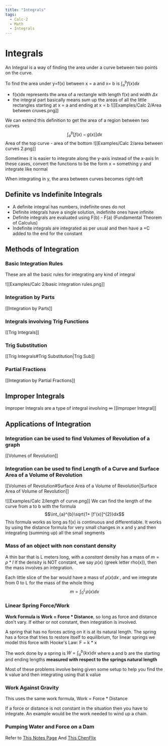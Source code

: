 ```yaml
---
title: "Integrals"
tags:
  - Calc-2
  - Math
  - Integrals
---
```


# Integrals

An Integral is a way of finding the area under a curve between two points on the curve.

To find the area under y=f(x) between x = a and x= b is $\int_{a}^{b}f(x)dx$

- f(x)dx represents the area of a rectangle with length f(x) and width $\Delta x$
- the integral part basically means sum up the areas of all the little rectangles starting at x = a and ending at x = b
  ![[Examples/Calc 2/Area between cruves.png]]

We can extend this definition to get the area of a region between two curves
$$\int_{a}^{b}[f(x)-g(x)]dx$$
Area of the top curve - area of the bottom
![[Examples/Calc 2/area between curves 2.png]]

Sometimes it is easier to integrate along the y-axis instead of the x-axis
In these cases, convert the functions to be the form x = something y and integrate like normal

When integrating in y, the area between curves becomes right-left

## Definite vs Indefinite Integrals

- A definite integral has numbers, indefinite ones do not
- Definite integrals have a single solution, indefinite ones have infinite
- Definite integrals are evaluated using F(b) - F(a) (Fundamental Theorem of Calculus)
- Indefinite integrals are integrated as per usual and then have a +C added to the end for the constant

## Methods of Integration

### Basic Integration Rules

These are all the basic rules for integrating any kind of integral

![[Examples/Calc 2/basic integration rules.png]]

### Integration by Parts

[[Integration by Parts]]

### Integrals involving Trig Functions

[[Trig Integrals]]

### Trig Substitution

[[Trig Integrals#Trig Substitution|Trig Sub]]

### Partial Fractions

[[Integration by Partial Fractions]]

## Improper Integrals

Improper Integrals are a type of integral involving $\infty$
[[Improper Integral]]

## Applications of Integration

### Integration can be used to find Volumes of Revolution of a graph

[[Volumes of Revolution]]

### Integration can be used to find Length of a Curve and Surface Area of a Volume of Revolution

[[Volumes of Revolution#Surface Area of a Volume of Revolution|Surface Area of Volume of Revolution]]

![[Examples/Calc 2/length of curve.png]]
We can find the length of the curve from a to b with the formula $$\int_{a}^{b}\sqrt{1+ [f'(x)]^{2}}dx$$
This formula works as long as f(x) is continuous and differentiable. It works by using the distance formula for very small changes in x and y and then integrating (summing up) all the small segments

### Mass of an object with non constant density

A thin bar that is L meters long, with a _constant_ density has a mass of $m = \rho * l$
If the density is NOT constant, we say $\rho (x)$ (greek letter rho(x)), then the mass involves an integration.

Each little slice of the bar would have a mass of $\rho(x) dx$ , and we integrate from 0 to L for the mass of the whole thing
$$m = \int_{0}^{L}\rho(x)dx$$

### Linear Spring Force/Work

**Work Formula is Work = Force \* Distance**, so long as force and distance don't vary. If either or not constant, then integration is involved.

A spring that has no forces acting on it is at its natural length.
The spring has a force that tries to restore itself to equilibrium, for linear springs we model this force with Hooke's Law: F = k \* x

The work done by a spring is $W = \int_{a}^{b}(kx)dx$
where a and b are the starting and ending lengths **measured with respect to the springs natural length**

Most of these problems involve being given some setup to help you find the k value and then integrating using that k value

### Work Against Gravity

This uses the same work formula, Work = Force \* Distance

If a force or distance is not constant in the situation then you have to integrate.
An example would be the work needed to wind up a chain.

### Pumping Water and Force on a Dam

Refer to [This Notes Page](https://onedrive.live.com/view.aspx?resid=F392CF082438FD86%21106&id=documents&wd=target%28CALC%202.one%7C0DEC288B-763B-483D-97EA-B892C3EC6B0B%2Fr%7C82B4494A-2715-4F6D-BC51-F9019F57658C%2F%29)
And [This ChenFlix](https://mediaspace.itap.purdue.edu/media/Fall+2019+-+MA162+-+Chen/1_f6fdgouq/123690771)
